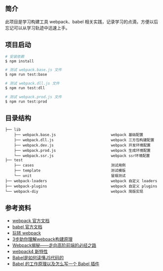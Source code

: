 ## 简介

此项目是学习构建工具 webpack、babel 相关实践，记录学习的点滴，方便以后忘记可以从学习轨迹中迅速上手。

## 项目启动

```bash
# 安装依赖
$ npm install

# 测试 webpack.base.js 文件
$ npm run test:base

# 测试 webpack.dll.js 文件
$ npm run test:dll

# 测试 webpack.prod.js 文件
$ npm run test:prod
```

## 目录结构

```
├── lib
    ├── webpack.base.js                         webpack 基础配置
    ├── webpack.dll.js                          webpack 三方包构建配置          
    ├── webpack.dev.js                          webpack 开发环境配置
    ├── webpack.prod.js                         webpack 生成环境配置
    └── webpack.ssr.js                          webpack ssr环境配置
├── test
    ├── cases                                   测试用例
    ├── template                                测试模版          
    └── unit                                    冒烟测试
├── webpack-loaders                             webpack 自定义 loaders
├── webpack-plugins                             webpack 自定义 plugins
└── webpack-diy                                 webpack 简版实现
```

## 参考资料

- [webpack 官方文档](https://webpack.js.org/)
- [babel 官方文档](https://babeljs.io/)
- [玩转 webpack](https://time.geekbang.org/course/intro/100028901)
- [3步助你理解webpack构建原理](https://learn.kaikeba.com/catalog/211875)
- [Webpack揭秘——走向高阶前端的必经之路 ](https://juejin.im/post/6844903685407916039)
- [webpack4 新特性](https://lz5z.com/webpack4-new/)
- [Babel是如何读懂JS代码的](https://zhuanlan.zhihu.com/p/27289600)
- [Babel 的工作原理以及怎么写一个 Babel 插件](https://cloud.tencent.com/developer/article/1520124)
